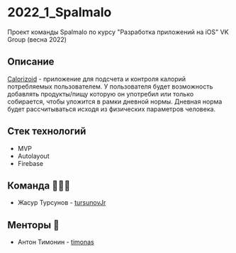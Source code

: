# 2022_1_Spalmalo
Проект команды Spalmalo по курсу "Разработка приложений на iOS" VK Group (весна 2022)

## Описание
[Calorizoid]() - приложение для подсчета и контроля калорий потребляемых пользователем. У пользователя будет возможность добавлять продукты/пищу которую он употребил или только собирается, чтобы уложится в рамки дневной нормы. Дневная норма будет рассчитываться исходя из физических параметров человека.

## Стек технологий

* MVP
* Autolayout
* Firebase

## Команда 👨🏻‍💻
- Жасур Турсунов - [tursunovJr](https://github.com/tursunovJr)

## Менторы 👀
- Антон Тимонин - [timonas](https://github.com/timoninas)
